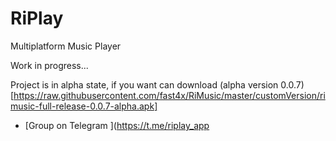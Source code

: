 # RiPlay
Multiplatform Music Player

Work in progress...

Project is in alpha state, if you want can download (alpha version 0.0.7)[https://raw.githubusercontent.com/fast4x/RiMusic/master/customVersion/rimusic-full-release-0.0.7-alpha.apk]

- [Group on Telegram ](https://t.me/riplay_app
